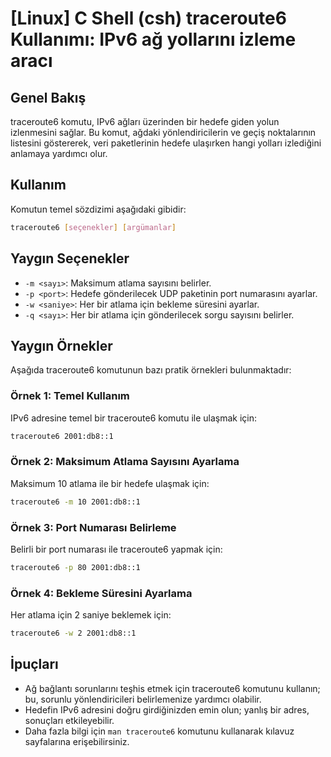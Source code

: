 # [Linux] C Shell (csh) traceroute6 Kullanımı: IPv6 ağ yollarını izleme aracı

## Genel Bakış
traceroute6 komutu, IPv6 ağları üzerinden bir hedefe giden yolun izlenmesini sağlar. Bu komut, ağdaki yönlendiricilerin ve geçiş noktalarının listesini göstererek, veri paketlerinin hedefe ulaşırken hangi yolları izlediğini anlamaya yardımcı olur.

## Kullanım
Komutun temel sözdizimi aşağıdaki gibidir:

```bash
traceroute6 [seçenekler] [argümanlar]
```

## Yaygın Seçenekler
- `-m <sayı>`: Maksimum atlama sayısını belirler.
- `-p <port>`: Hedefe gönderilecek UDP paketinin port numarasını ayarlar.
- `-w <saniye>`: Her bir atlama için bekleme süresini ayarlar.
- `-q <sayı>`: Her bir atlama için gönderilecek sorgu sayısını belirler.

## Yaygın Örnekler
Aşağıda traceroute6 komutunun bazı pratik örnekleri bulunmaktadır:

### Örnek 1: Temel Kullanım
IPv6 adresine temel bir traceroute6 komutu ile ulaşmak için:

```bash
traceroute6 2001:db8::1
```

### Örnek 2: Maksimum Atlama Sayısını Ayarlama
Maksimum 10 atlama ile bir hedefe ulaşmak için:

```bash
traceroute6 -m 10 2001:db8::1
```

### Örnek 3: Port Numarası Belirleme
Belirli bir port numarası ile traceroute6 yapmak için:

```bash
traceroute6 -p 80 2001:db8::1
```

### Örnek 4: Bekleme Süresini Ayarlama
Her atlama için 2 saniye beklemek için:

```bash
traceroute6 -w 2 2001:db8::1
```

## İpuçları
- Ağ bağlantı sorunlarını teşhis etmek için traceroute6 komutunu kullanın; bu, sorunlu yönlendiricileri belirlemenize yardımcı olabilir.
- Hedefin IPv6 adresini doğru girdiğinizden emin olun; yanlış bir adres, sonuçları etkileyebilir.
- Daha fazla bilgi için `man traceroute6` komutunu kullanarak kılavuz sayfalarına erişebilirsiniz.